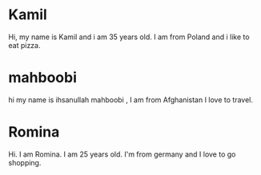 

# Kamil
Hi, my name is Kamil and i am 35 years old. I am from Poland and i like to eat pizza.

# mahboobi

hi my name is ihsanullah mahboobi , I am from Afghanistan  I love to travel.

# Romina
Hi. I am Romina. I am 25 years old. I'm from germany and I love to go shopping.
